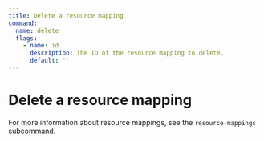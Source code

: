 ```yaml
---
title: Delete a resource mapping
command:
  name: delete
  flags:
    - name: id
      description: The ID of the resource mapping to delete.
      default: ''
---
```


# Delete a resource mapping

For more information about resource mappings, see the `resource-mappings` subcommand.
